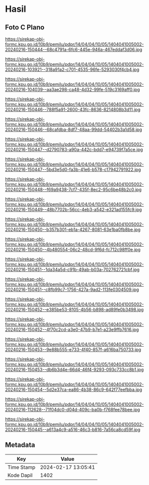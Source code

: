 # Hasil

## Foto C Plano

https://sirekap-obj-formc.kpu.go.id/10b9/pemilu/pdpr/14/04/04/10/05/1404041005002-20240216-150444--68c4791a-6fc6-445e-946a-467eddaf3d06.jpg

https://sirekap-obj-formc.kpu.go.id/10b9/pemilu/pdpr/14/04/04/10/05/1404041005002-20240216-103921--318a91a2-c701-4535-96fe-5293030f4cb4.jpg

https://sirekap-obj-formc.kpu.go.id/10b9/pemilu/pdpr/14/04/04/10/05/1404041005002-20240216-104039--aa3ae298-ca48-4d32-99fe-519c3169aff0.jpg

https://sirekap-obj-formc.kpu.go.id/10b9/pemilu/pdpr/14/04/04/10/05/1404041005002-20240216-150446--788f5a91-2600-43fc-8636-8214808b3d11.jpg

https://sirekap-obj-formc.kpu.go.id/10b9/pemilu/pdpr/14/04/04/10/05/1404041005002-20240216-150446--68cafdba-8df7-48aa-99dd-54402b3a1d58.jpg

https://sirekap-obj-formc.kpu.go.id/10b9/pemilu/pdpr/14/04/04/10/05/1404041005002-20240216-150447--d2790783-a90a-442c-bdd7-e94739f7a5ce.jpg

https://sirekap-obj-formc.kpu.go.id/10b9/pemilu/pdpr/14/04/04/10/05/1404041005002-20240216-150447--5bd3e5d0-fa3b-41e6-b578-c17942791922.jpg

https://sirekap-obj-formc.kpu.go.id/10b9/pemilu/pdpr/14/04/04/10/05/1404041005002-20240216-150448--f69a9438-7cf7-435f-8ec2-95c6be48b2c0.jpg

https://sirekap-obj-formc.kpu.go.id/10b9/pemilu/pdpr/14/04/04/10/05/1404041005002-20240216-150449--48b7702b-56cc-4eb3-a542-e321ad155fc9.jpg

https://sirekap-obj-formc.kpu.go.id/10b9/pemilu/pdpr/14/04/04/10/05/1404041005002-20240216-150450--b357b301-eb1a-4267-8081-63e1ba0fb8be.jpg

https://sirekap-obj-formc.kpu.go.id/10b9/pemilu/pdpr/14/04/04/10/05/1404041005002-20240216-150450--4b480554-06c2-48cd-9f6d-fc712c98ff0e.jpg

https://sirekap-obj-formc.kpu.go.id/10b9/pemilu/pdpr/14/04/04/10/05/1404041005002-20240216-150451--1da34a5d-c91b-49ab-b03a-702762721cbf.jpg

https://sirekap-obj-formc.kpu.go.id/10b9/pemilu/pdpr/14/04/04/10/05/1404041005002-20240216-150451--c8fb99c7-1756-427a-9ad2-113fe0304509.jpg

https://sirekap-obj-formc.kpu.go.id/10b9/pemilu/pdpr/14/04/04/10/05/1404041005002-20240216-150452--e385be53-8105-4b56-b898-ad89fe0b3498.jpg

https://sirekap-obj-formc.kpu.go.id/10b9/pemilu/pdpr/14/04/04/10/05/1404041005002-20240216-150452--4f70c2cd-a3e0-47b9-b7e1-a23e9ffb7616.jpg

https://sirekap-obj-formc.kpu.go.id/10b9/pemilu/pdpr/14/04/04/10/05/1404041005002-20240216-150453--9e88b555-e733-4f40-857f-a616ba750733.jpg

https://sirekap-obj-formc.kpu.go.id/10b9/pemilu/pdpr/14/04/04/10/05/1404041005002-20240216-150453--db6b3d4e-66d4-46f4-9293-093c733cc8b1.jpg

https://sirekap-obj-formc.kpu.go.id/10b9/pemilu/pdpr/14/04/04/10/05/1404041005002-20240216-150454--5d2e37ca-ea86-4b38-86c9-642f77eefbba.jpg

https://sirekap-obj-formc.kpu.go.id/10b9/pemilu/pdpr/14/04/04/10/05/1404041005002-20240216-112628--71f04dc0-d04d-409c-ba0b-f768fee78bee.jpg

https://sirekap-obj-formc.kpu.go.id/10b9/pemilu/pdpr/14/04/04/10/05/1404041005002-20240216-150445--a613a4c9-a516-46c3-b816-7a56ca8cd59f.jpg


## Metadata

| Key        | Value               |
| ---------- | ------------------- |
| Time Stamp | 2024-02-17 13:05:41 |
| Kode Dapil | 1402                |



